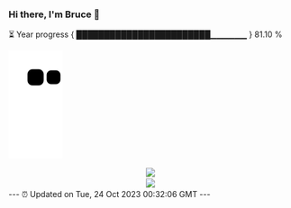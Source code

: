 ### Hi there, I'm Bruce 👋
⏳ Year progress { ████████████████████████▁▁▁▁▁▁ } 81.10 %

![](https://raw.githubusercontent.com/Swiftie13st/Swiftie13st/main/assets/github-contribution-grid-snake.svg)


<div align="center"> <img src="https://metrics.lecoq.io/Swiftie13st?template=classic&config.timezone=Asia%2FShanghai"> </div>

<div align="center"> <img src="https://github-readme-streak-stats.herokuapp.com/?user=Swiftie13st" /> </div>
---
⏰ Updated on Tue, 24 Oct 2023 00:32:06 GMT
---

